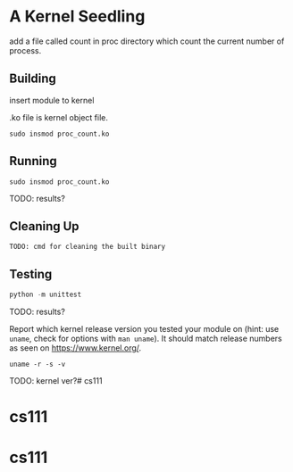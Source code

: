 # A Kernel Seedling
add a file called count in proc directory which count the current number of process.

## Building
insert module to kernel

.ko file is kernel object file.
```shell
sudo insmod proc_count.ko
```

## Running

```shell
sudo insmod proc_count.ko
```
TODO: results?

## Cleaning Up
```shell
TODO: cmd for cleaning the built binary
```

## Testing
```python
python -m unittest
```
TODO: results?

Report which kernel release version you tested your module on
(hint: use `uname`, check for options with `man uname`).
It should match release numbers as seen on https://www.kernel.org/.

```shell
uname -r -s -v
```
TODO: kernel ver?# cs111
# cs111
# cs111
